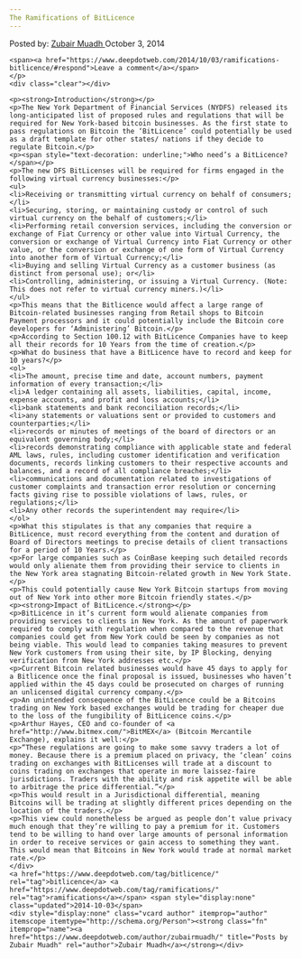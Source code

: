 ```yaml
---
The Ramifications of BitLicence
---
```

<article class="post-listing post-6861 post type-post status-publish format-standard has-post-thumbnail hentry  tag-bitlicence tag-ramifications">
    <div class="post-inner">
        <span>Posted by: <a href="https://www.deepdotweb.com/author/zubairmuadh/" title="">Zubair Muadh </a></span>
    <span>October 3, 2014</span>
    
    <span><a href="https://www.deepdotweb.com/2014/10/03/ramifications-bitlicence/#respond">Leave a comment</a></span>
    </p>
    <div class="clear"></div>
    
    <p><strong>Introduction</strong></p>
    <p>The New York Department of Financial Services (NYDFS) released its long-anticipated list of proposed rules and regulations that will be required for New York-based bitcoin businesses. As the first state to pass regulations on Bitcoin the ‘BitLicence’ could potentially be used as a draft template for other states/ nations if they decide to regulate Bitcoin.</p>
    <p><span style="text-decoration: underline;">Who need’s a BitLicence?</span></p>
    <p>The new DFS BitLicenses will be required for firms engaged in the following virtual currency businesses:</p>
    <ul>
    <li>Receiving or transmitting virtual currency on behalf of consumers;</li>
    <li>Securing, storing, or maintaining custody or control of such virtual currency on the behalf of customers;</li>
    <li>Performing retail conversion services, including the conversion or exchange of Fiat Currency or other value into Virtual Currency, the conversion or exchange of Virtual Currency into Fiat Currency or other value, or the conversion or exchange of one form of Virtual Currency into another form of Virtual Currency;</li>
    <li>Buying and selling Virtual Currency as a customer business (as distinct from personal use); or</li>
    <li>Controlling, administering, or issuing a Virtual Currency. (Note: This does not refer to virtual currency miners.)</li>
    </ul>
    <p>This means that the Bitlicence would affect a large range of Bitcoin-related businesses ranging from Retail shops to Bitcoin Payment processors and it could potentially include the Bitcoin core developers for ‘Administering’ Bitcoin.</p>
    <p>According to Section 100.12 with BitLicence Companies have to keep all their records for 10 Years from the time of creation.</p>
    <p>What do business that have a BitLicence have to record and keep for 10 years?</p>
    <ol>
    <li>The amount, precise time and date, account numbers, payment information of every transaction;</li>
    <li>A ledger containing all assets, liabilities, capital, income, expense accounts, and profit and loss accounts;</li>
    <li>bank statements and bank reconciliation records;</li>
    <li>any statements or valuations sent or provided to customers and counterparties;</li>
    <li>records or minutes of meetings of the board of directors or an equivalent governing body;</li>
    <li>records demonstrating compliance with applicable state and federal AML laws, rules, including customer identification and verification documents, records linking customers to their respective accounts and balances, and a record of all compliance breaches;</li>
    <li>communications and documentation related to investigations of customer complaints and transaction error resolution or concerning facts giving rise to possible violations of laws, rules, or regulations;</li>
    <li>Any other records the superintendent may require</li>
    </ol>
    <p>What this stipulates is that any companies that require a BitLicence, must record everything from the content and duration of Board of Directors meetings to precise details of client transactions for a period of 10 Years.</p>
    <p>For large companies such as CoinBase keeping such detailed records would only alienate them from providing their service to clients in the New York area stagnating Bitcoin-related growth in New York State.</p>
    <p>This could potentially cause New York Bitcoin startups from moving out of New York into other more Bitcoin friendly states.</p>
    <p><strong>Impact of BitLicence.</strong></p>
    <p>BitLicence in it’s current form would alienate companies from providing services to clients in New York. As the amount of paperwork required to comply with regulation when compared to the revenue that companies could get from New York could be seen by companies as not being viable. This would lead to companies taking measures to prevent New York customers from using their site, by IP Blocking, denying verification from New York addresses etc.</p>
    <p>Current Bitcoin related businesses would have 45 days to apply for a Bitlicence once the final proposal is issued, businesses who haven’t applied within the 45 days could be prosecuted on charges of running an unlicensed digital currency company.</p>
    <p>An unintended consequence of the BitLicence could be a Bitcoins trading on New York based exchanges would be trading for cheaper due to the loss of the fungibility of BitLicence coins.</p>
    <p>Arthur Hayes, CEO and co-founder of <a href="http://www.bitmex.com/">BitMEX</a> (Bitcoin Mercantile Exchange), explains it well:</p>
    <p>“These regulations are going to make some savvy traders a lot of money. Because there is a premium placed on privacy, the ‘clean’ coins trading on exchanges with BitLicenses will trade at a discount to coins trading on exchanges that operate in more laissez-faire jurisdictions. Traders with the ability and risk appetite will be able to arbitrage the price differential.”</p>
    <p>This would result in a Jurisdictional differential, meaning Bitcoins will be trading at slightly different prices depending on the location of the traders.</p>
    <p>This view could nonetheless be argued as people don’t value privacy much enough that they’re willing to pay a premium for it. Customers tend to be willing to hand over large amounts of personal information in order to receive services or gain access to something they want. This would mean that Bitcoins in New York would trade at normal market rate.</p>
    </div>
    <a href="https://www.deepdotweb.com/tag/bitlicence/" rel="tag">bitlicence</a> <a href="https://www.deepdotweb.com/tag/ramifications/" rel="tag">ramifications</a></span> <span style="display:none" class="updated">2014-10-03</span>
    <div style="display:none" class="vcard author" itemprop="author" itemscope itemtype="http://schema.org/Person"><strong class="fn" itemprop="name"><a href="https://www.deepdotweb.com/author/zubairmuadh/" title="Posts by Zubair Muadh" rel="author">Zubair Muadh</a></strong></div>
    
